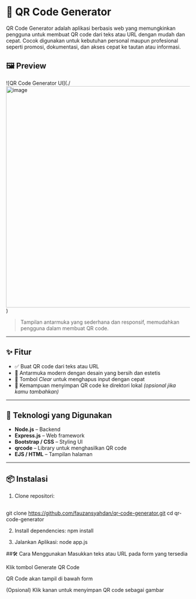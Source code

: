 # 📱 QR Code Generator

QR Code Generator adalah aplikasi berbasis web yang memungkinkan pengguna untuk membuat QR code dari teks atau URL dengan mudah dan cepat. Cocok digunakan untuk kebutuhan personal maupun profesional seperti promosi, dokumentasi, dan akses cepat ke tautan atau informasi.

## 🖼️ Preview

![QR Code Generator UI](./<img width="858" height="605" alt="image" src="https://github.com/user-attachments/assets/4f34fa87-fb34-4a4a-8b06-ab99e5fd29ca" />
)

> Tampilan antarmuka yang sederhana dan responsif, memudahkan pengguna dalam membuat QR code.

---

## ✨ Fitur

- ✅ Buat QR code dari teks atau URL
- 🎨 Antarmuka modern dengan desain yang bersih dan estetis
- 🔁 Tombol *Clear* untuk menghapus input dengan cepat
- 💾 Kemampuan menyimpan QR code ke direktori lokal *(opsional jika kamu tambahkan)*

---

## 🚀 Teknologi yang Digunakan

- **Node.js** – Backend
- **Express.js** – Web framework
- **Bootstrap / CSS** – Styling UI
- **qrcode** – Library untuk menghasilkan QR code
- **EJS / HTML** – Tampilan halaman

---

## 📦 Instalasi

1. Clone repositori:
## 

git clone https://github.com/fauzansyahdan/qr-code-generator.git
cd qr-code-generator

2. Install dependencies:
   npm install

4. Jalankan Aplikasi:
   node app.js

##🛠️ Cara Menggunakan
Masukkan teks atau URL pada form yang tersedia

Klik tombol Generate QR Code

QR Code akan tampil di bawah form

(Opsional) Klik kanan untuk menyimpan QR code sebagai gambar

